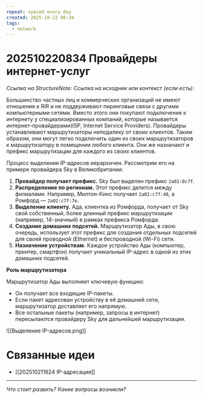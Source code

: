 ```yaml
---
repeat: spaced every day
created: 2025-10-22 08:34
tags:
  - network
---
```

# 202510220834 Провайдеры интернет-услуг

*Ссылка на StructureNote:*
*Ссылка на исходник или контекст (если есть):*

Большинство частных лиц и коммерческих организаций не имеют отношения к RIR и не поддерживают пиринговые связи с другими компьютерными сетями. Вместо этого они покупают подключение к интернету у специализированных компаний, которые называется интернет-провайдерами(ISP, Internet Service Providers). Провайдеры устанавливают маршрутизаторы неподалеку от своих клиентов. Таким образом, они могут легко подключить один из своих маршрутизаторов к маршрутизатору в помещении любого клиента. Они же назначают и префикс маршрутизации для каждого из своих клиентов.

Процесс выделения IP-адресов иерархичен. Рассмотрим его на примере провайдера Sky в Великобритании:

1. **Провайдер получает префикс.** Sky был выделен префикс `2a02:0c7f`.
2. **Распределение по регионам.** Этот префикс делится между филиалами. Например, Милтон-Кинс получает `2a02:c7f:48`, а Ромфорд — `2a02:c7f:7e`.
3. **Выделение клиенту.** Ада, клиентка из Ромфорда, получает от Sky свой собственный, более длинный префикс маршрутизации (например, 14-значный) в рамках префикса Ромфорда.
4. **Создание домашних подсетей.** Маршрутизатор Ады, в свою очередь, использует этот префикс для создания отдельных подсетей для своей проводной (Ethernet) и беспроводной (Wi-Fi) сети.
5. **Назначение устройствам.** Каждое устройство Ады (компьютер, принтер, смартфон) получает уникальный IP-адрес в одной из этих домашних подсетей.

**Роль маршрутизатора**

Маршрутизатор Ады выполняет ключевую функцию:

- Он получает все входящие IP-пакеты.
- Если пакет адресован устройству в её домашней сети, маршрутизатор доставляет его напрямую.
- Все остальные пакеты (например, запросы в интернет) пересылаются провайдеру Sky для дальнейшей маршрутизации.

![[Выделение IP-адресов.png]]

# Связанные идеи

- [[202510211624 IP-адресация]]

---

*Что стоит развить? Какие вопросы возникли?*

